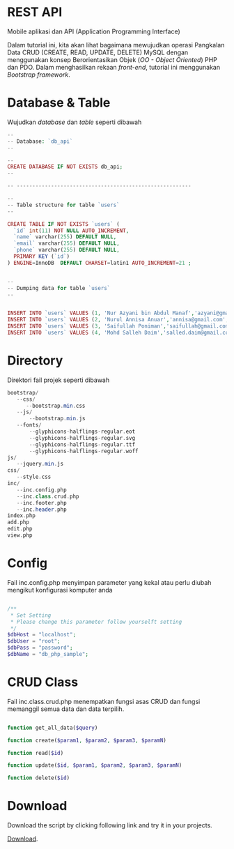 # REST API
Mobile aplikasi dan API (Application Programming Interface)

Dalam tutorial ini, kita akan lihat bagaimana mewujudkan operasi 
Pangkalan Data CRUD (CREATE, READ, UPDATE, DELETE) MySQL dengan menggunakan konsep Berorientasikan Objek (_OO - Object Oriented_) PHP dan PDO.
Dalam menghasilkan rekaan _front-end_, tutorial ini menggunakan _Bootstrap framework_.



# Database & Table 

Wujudkan _database_ dan _table_ seperti dibawah

```php
--
-- Database: `db_api`
--

--
CREATE DATABASE IF NOT EXISTS db_api;
--

-- --------------------------------------------------------

--
-- Table structure for table `users`
--

CREATE TABLE IF NOT EXISTS `users` (
  `id` int(11) NOT NULL AUTO_INCREMENT,
  `name` varchar(255) DEFAULT NULL,
  `email` varchar(255) DEFAULT NULL,
  `phone` varchar(255) DEFAULT NULL,
  PRIMARY KEY (`id`)
) ENGINE=InnoDB  DEFAULT CHARSET=latin1 AUTO_INCREMENT=21 ;


-- 
-- Dumping data for table `users`
--


INSERT INTO `users` VALUES (1, 'Nur Azyani bin Abdul Manaf','azyani@gmail.com','0113456789');
INSERT INTO `users` VALUES (2, 'Nurul Annisa Anuar','annisa@gmail.com','0123456789');
INSERT INTO `users` VALUES (3, 'Saifullah Poniman','saifullah@gmail.com','0133456789');
INSERT INTO `users` VALUES (4, 'Mohd Salleh Daim','salled.daim@gmail.com','0143456789');

```

# Directory

Direktori fail projek seperti dibawah 

```php
bootstrap/
   --css/
      --bootstrap.min.css
   --js/
       --bootstrap.min.js
   --fonts/
       --glyphicons-halflings-regular.eot
       --glyphicons-halflings-regular.svg
       --glyphicons-halflings-regular.ttf
       --glyphicons-halflings-regular.woff
js/
   --jquery.min.js
css/
   --style.css
inc/
   --inc.config.php
   --inc.class.crud.php  
   --inc.footer.php
   --inc.header.php
index.php
add.php
edit.php
view.php


```

# Config

Fail inc.config.php menyimpan parameter yang kekal atau perlu diubah mengikut konfigurasi komputer anda

```php

/**
 * Set Setting 
 * Please change this parameter follow yourselft setting
 */
$dbHost = "localhost";
$dbUser = "root";
$dbPass = "password";
$dbName = "db_php_sample";

```

# CRUD Class

Fail inc.class.crud.php menempatkan fungsi asas CRUD dan fungsi memanggil semua data dan data terpilih.

```php

function get_all_data($query)

function create($param1, $param2, $param3, $paramN)

function read($id)

function update($id, $param1, $param2, $param3, $paramN)

function delete($id)

```

# Download

Download the script by clicking following link and try it in your projects.

[Download](https://github.com/kpkt/rest_api/archive/master.zip).
